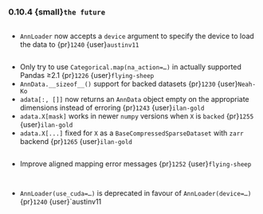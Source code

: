 ### 0.10.4 {small}`the future`

```{rubric} New features
```
* `AnnLoader` now accepts a `device` argument to specify the device to load the data to {pr}`1240` {user}`austinv11`

```{rubric} Bugfix
```
* Only try to use `Categorical.map(na_action=…)` in actually supported Pandas ≥2.1 {pr}`1226` {user}`flying-sheep`
* `AnnData.__sizeof__()` support for backed datasets {pr}`1230` {user}`Neah-Ko`
* `adata[:, []]` now returns an `AnnData` object empty on the appropriate dimensions instead of erroring {pr}`1243` {user}`ilan-gold`
* `adata.X[mask]` works in newer `numpy` versions when `X` is `backed` {pr}`1255` {user}`ilan-gold`
* `adata.X[...]` fixed for `X` as a `BaseCompressedSparseDataset` with `zarr` backend {pr}`1265` {user}`ilan-gold`

```{rubric} Documentation
```
* Improve aligned mapping error messages {pr}`1252` {user}`flying-sheep`

```{rubric} Performance
```

```{rubric} Deprecations
```
* `AnnLoader(use_cuda=…)` is deprecated in favour of `AnnLoader(device=…)` {pr}`1240` {user}`austinv11
